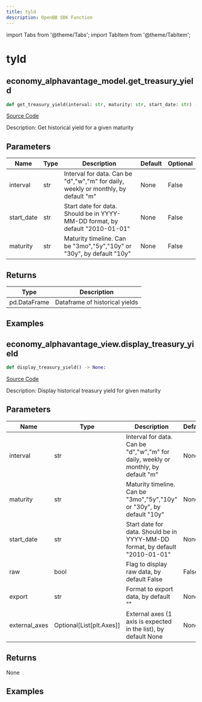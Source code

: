```yaml
---
title: tyld
description: OpenBB SDK Function
---
```


import Tabs from '@theme/Tabs';
import TabItem from '@theme/TabItem';

# tyld

<Tabs>
<TabItem value="model" label="Model" default>

## economy_alphavantage_model.get_treasury_yield

```python title='openbb_terminal/economy/alphavantage_model.py'
def get_treasury_yield(interval: str, maturity: str, start_date: str) -> DataFrame:
```
[Source Code](https://github.com/OpenBB-finance/OpenBBTerminal/tree/main/openbb_terminal/economy/alphavantage_model.py#L229)

Description: Get historical yield for a given maturity

## Parameters

| Name | Type | Description | Default | Optional |
| ---- | ---- | ----------- | ------- | -------- |
| interval | str | Interval for data.  Can be "d","w","m" for daily, weekly or monthly, by default "m" | None | False |
| start_date | str | Start date for data.  Should be in YYYY-MM-DD format, by default "2010-01-01" | None | False |
| maturity | str | Maturity timeline.  Can be "3mo","5y","10y" or "30y", by default "10y" | None | False |

## Returns

| Type | Description |
| ---- | ----------- |
| pd.DataFrame | Dataframe of historical yields |

## Examples



</TabItem>
<TabItem value="view" label="View">

## economy_alphavantage_view.display_treasury_yield

```python title='openbb_terminal/decorators.py'
def display_treasury_yield() -> None:
```
[Source Code](https://github.com/OpenBB-finance/OpenBBTerminal/tree/main/openbb_terminal/decorators.py#L315)

Description: Display historical treasury yield for given maturity

## Parameters

| Name | Type | Description | Default | Optional |
| ---- | ---- | ----------- | ------- | -------- |
| interval | str | Interval for data.  Can be "d","w","m" for daily, weekly or monthly, by default "m" | None | False |
| maturity | str | Maturity timeline.  Can be "3mo","5y","10y" or "30y", by default "10y" | None | False |
| start_date | str | Start date for data.  Should be in YYYY-MM-DD format, by default "2010-01-01" | None | False |
| raw | bool | Flag to display raw data, by default False | False | True |
| export | str | Format to export data, by default "" | None | True |
| external_axes | Optional[List[plt.Axes]] | External axes (1 axis is expected in the list), by default None | None | True |

## Returns

None

## Examples



</TabItem>
</Tabs>